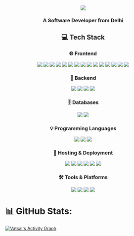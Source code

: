 <h1 align="center">
    <img src="https://readme-typing-svg.herokuapp.com/?color=F7F7F7&font=Righteous&size=35&center=true&vCenter=true&width=500&height=70&duration=4000&lines=Hi+There!+%F0%9F%91%8B;+I%27m+Vatsal;" />
</h1>

<h3 align="center">A Software Developer from Delhi</h3>

<div align="center">

<h2>💻 Tech Stack</h2>

<!-- Frontend -->
<h3>🌐 Frontend</h3>
<img src="https://img.shields.io/badge/HTML5-%23E34F26.svg?style=for-the-badge&logo=html5&logoColor=white" />
<img src="https://img.shields.io/badge/CSS3-%231572B6.svg?style=for-the-badge&logo=css3&logoColor=white" />
<img src="https://img.shields.io/badge/JavaScript-%23323330.svg?style=for-the-badge&logo=javascript&logoColor=%23F7DF1E" />
<img src="https://img.shields.io/badge/TypeScript-%23007ACC.svg?style=for-the-badge&logo=typescript&logoColor=white" />
<img src="https://img.shields.io/badge/React-%2320232a.svg?style=for-the-badge&logo=react&logoColor=%2361DAFB" />
<img src="https://img.shields.io/badge/Next-black?style=for-the-badge&logo=next.js&logoColor=white" />
<img src="https://img.shields.io/badge/Angular-%23DD0031.svg?style=for-the-badge&logo=angular&logoColor=white" />
<img src="https://img.shields.io/badge/Angular.js-%23E23237.svg?style=for-the-badge&logo=angularjs&logoColor=white" />
<img src="https://img.shields.io/badge/Bootstrap-%238511FA.svg?style=for-the-badge&logo=bootstrap&logoColor=white" />
<img src="https://img.shields.io/badge/Chakra-%234ED1C5.svg?style=for-the-badge&logo=chakraui&logoColor=white" />
<img src="https://img.shields.io/badge/MUI-%230081CB.svg?style=for-the-badge&logo=mui&logoColor=white" />
<img src="https://img.shields.io/badge/TailwindCSS-%2338B2AC.svg?style=for-the-badge&logo=tailwind-css&logoColor=white" />
<img src="https://img.shields.io/badge/Vite-%23646CFF.svg?style=for-the-badge&logo=vite&logoColor=white" />
<img src="https://img.shields.io/badge/Context--Api-000000?style=for-the-badge&logo=react" />
<img src="https://img.shields.io/badge/RxJS-%23B7178C.svg?style=for-the-badge&logo=reactivex&logoColor=white" />

<!-- Backend -->
<h3>🔧 Backend</h3>
<img src="https://img.shields.io/badge/Node.js-6DA55F?style=for-the-badge&logo=node.js&logoColor=white" />
<img src="https://img.shields.io/badge/Nodemon-%23323330.svg?style=for-the-badge&logo=nodemon&logoColor=%23BBDEAD" />
<img src="https://img.shields.io/badge/Express.js-%23404d59.svg?style=for-the-badge&logo=express&logoColor=%2361DAFB" />
<img src="https://img.shields.io/badge/JWT-black?style=for-the-badge&logo=JSON%20web%20tokens" />

<!-- Databases -->
<h3>🗄️ Databases</h3>
<img src="https://img.shields.io/badge/MongoDB-%234ea94b.svg?style=for-the-badge&logo=mongodb&logoColor=white" />
<img src="https://img.shields.io/badge/MySQL-4479A1.svg?style=for-the-badge&logo=mysql&logoColor=white" />

<!-- Programming Languages -->
<h3>💡 Programming Languages</h3>
<img src="https://img.shields.io/badge/C++-%2300599C.svg?style=for-the-badge&logo=c%2B%2B&logoColor=white" />
<img src="https://img.shields.io/badge/C%23-%23239120.svg?style=for-the-badge&logo=csharp&logoColor=white" />
<img src="https://img.shields.io/badge/Java-%23ED8B00.svg?style=for-the-badge&logo=openjdk&logoColor=white" />

<!-- Hosting / Deployment -->
<h3>🚀 Hosting & Deployment</h3>
<img src="https://img.shields.io/badge/Firebase-%23039BE5.svg?style=for-the-badge&logo=firebase" />
<img src="https://img.shields.io/badge/Firebase-a08021?style=for-the-badge&logo=firebase&logoColor=ffcd34" />
<img src="https://img.shields.io/badge/Render-%46E3B7.svg?style=for-the-badge&logo=render&logoColor=white" />
<img src="https://img.shields.io/badge/Vercel-%23000000.svg?style=for-the-badge&logo=vercel&logoColor=white" />
<img src="https://img.shields.io/badge/Netlify-%23000000.svg?style=for-the-badge&logo=netlify&logoColor=%2300C7B7" />
<img src="https://img.shields.io/badge/Heroku-%23430098.svg?style=for-the-badge&logo=heroku&logoColor=white" />

<!-- Tools -->
<h3>🛠 Tools & Platforms</h3>
<img src="https://img.shields.io/badge/NPM-%23CB3837.svg?style=for-the-badge&logo=npm&logoColor=white" />
<img src="https://img.shields.io/badge/Figma-%23F24E1E.svg?style=for-the-badge&logo=figma&logoColor=white" />
<img src="https://img.shields.io/badge/Canva-%2300C4CC.svg?style=for-the-badge&logo=Canva&logoColor=white" />
<img src="https://img.shields.io/badge/GitHub-%23121011.svg?style=for-the-badge&logo=github&logoColor=white" />

</div>



# 📊 GitHub Stats:

<a href="https://github.com/ashutosh00710/github-readme-activity-graph">
  <img alt="Vatsal's Activity Graph" src="https://github-readme-activity-graph.vercel.app/graph/?username=vatsalvyas1&bg_color=000000&color=94b4a4&line=FFFFFF&point=FFFFFF&hide_border=true" />
</a>

<!-- [![Visitors](https://visitor-badge.laobi.icu/badge?page_id=vatsalvyas1.vatsalvyas1)](https://github.com/vatsalvyas1) -->
